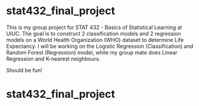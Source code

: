 # stat432_final_project
This is my group project for STAT 432 - Basics of Statistical Learning at UIUC. The goal is to construct 2 classification models and 2 regression models on a World Health Organization (WHO) dataset to determine Life Expectancy. I will be working on the Logistic Regression (Classification) and Random Forest (Regression) model, while my group mate does Linear Regression and K-nearest neighbours. 

Should be fun!
# stat432_final_project
